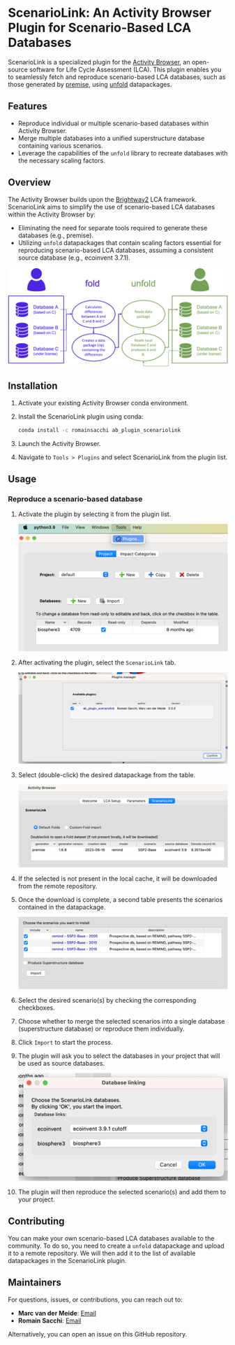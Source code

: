 # ScenarioLink: An Activity Browser Plugin for Scenario-Based LCA Databases

ScenarioLink is a specialized plugin for the [Activity Browser](https://github.com/LCA-ActivityBrowser/activity-browser), an open-source software for Life Cycle Assessment (LCA). This plugin enables you to seamlessly fetch and reproduce scenario-based LCA databases, such as those generated by [premise](https://github.com/polca/premise), using [unfold](https://github.com/polca/unfold) datapackages.

## Features

- Reproduce individual or multiple scenario-based databases within Activity Browser.
- Merge multiple databases into a unified superstructure database containing various scenarios.
- Leverage the capabilities of the `unfold` library to recreate databases with the necessary scaling factors.

## Overview

The Activity Browser builds upon the [Brightway2](https://brightway.dev) LCA framework. ScenarioLink aims to simplify the use of scenario-based LCA databases within the Activity Browser by:

- Eliminating the need for separate tools required to generate these databases (e.g., premise).
- Utilizing `unfold` datapackages that contain scaling factors essential for reproducing scenario-based LCA databases, assuming a consistent source database (e.g., ecoinvent 3.7.1).

![Flow Diagram](assets/flow_diagram.png)

## Installation

1. Activate your existing Activity Browser conda environment.
2. Install the ScenarioLink plugin using conda:

    ```bash
    conda install -c romainsacchi ab_plugin_scenariolink
    ```

3. Launch the Activity Browser.
4. Navigate to `Tools > Plugins` and select ScenarioLink from the plugin list.

## Usage

### Reproduce a scenario-based database

1. Activate the plugin by selecting it from the plugin list.

    ![Plugin List](assets/plugin_list.png)

2. After activating the plugin, select the `ScenarioLink` tab.

    ![ScenarioLink Tab](assets/scenariolink_tab.png)

3. Select (double-click) the desired datapackage from the table.

    ![Datapackage Table](assets/datapackage_table.png)

4. If the selected is not present in the local cache, it will be downloaded from the remote repository.
5. Once the download is complete, a second table presents the scenarios contained in the datapackage.

    ![Scenario Table](assets/scenario_table.png)

6. Select the desired scenario(s) by checking the corresponding checkboxes.
7. Choose whether to merge the selected scenarios into a single database (superstructure database) or reproduce them individually.
8. Click `Import` to start the process.
9. The plugin will ask you to select the databases in your project that will be used as source databases.

    ![Source Database Selection](assets/source_database_selection.png)

10. The plugin will then reproduce the selected scenario(s) and add them to your project.

## Contributing

You can make your own scenario-based LCA databases available to the community.
To do so, you need to create a `unfold` datapackage and upload it to a remote repository.
We will then add it to the list of available datapackages in the ScenarioLink plugin.


## Maintainers

For questions, issues, or contributions, you can reach out to:

- **Marc van der Meide**: [Email](mailto:m.t.van.der.meide@cml.leidenuniv.nl)
- **Romain Sacchi**: [Email](mailto:romain.sacchi@psi.ch)

Alternatively, you can open an issue on this GitHub repository.
